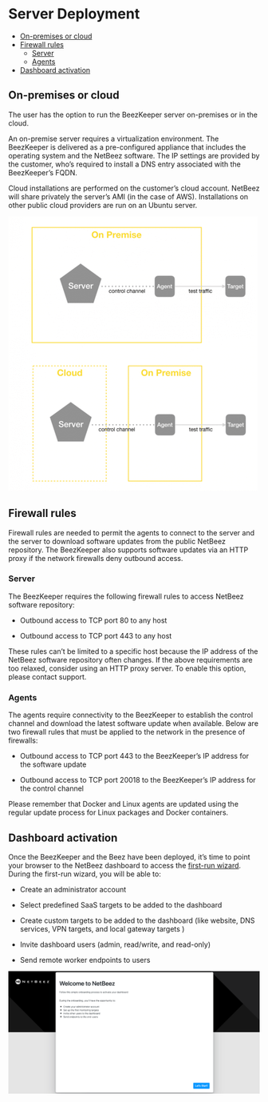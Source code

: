 # Server Deployment

- [On-premises or cloud](#on-premise-or-cloud)
- [Firewall rules](#firewall-rules)
	- [Server](#server)
	- [Agents](#agents)
- [Dashboard activation](#dashboard-activation)

## On-premises or cloud
The user has the option to run the BeezKeeper server on-premises or in the cloud. 

An on-premise server requires a virtualization environment. The BeezKeeper is delivered as a pre-configured appliance that includes the operating system and the NetBeez software. The IP settings are provided by the customer, who’s required to install a DNS entry associated with the BeezKeeper’s FQDN.

Cloud installations are performed on the customer’s cloud account. NetBeez will share privately the server’s AMI (in the case of AWS). Installations on other public cloud providers are run on an Ubuntu server.

![Deployment Options](assets/12.deployment-options.png)

## Firewall rules
Firewall rules are needed to permit the agents to connect to the server and the server to download software updates from the public NetBeez repository. The BeezKeeper also supports software updates via an HTTP proxy if the network firewalls deny outbound access.
### Server
The BeezKeeper requires the following firewall rules to access NetBeez software repository:

- Outbound access to TCP port 80 to any host
    
- Outbound access to TCP port 443 to any host
    
These rules can’t be limited to a specific host because the IP address of the NetBeez software repository often changes. If the above requirements are too relaxed, consider using an HTTP proxy server. To enable this option, please contact support.
### Agents
The agents require connectivity to the BeezKeeper to establish the control channel and download the latest software update when available. Below are two firewall rules that must be applied to the network in the presence of firewalls:

- Outbound access to TCP port 443 to the BeezKeeper’s IP address for the software update
    
- Outbound access to TCP port 20018 to the BeezKeeper’s IP address for the control channel
    

Please remember that Docker and Linux agents are updated using the regular update process for Linux packages and Docker containers.

## Dashboard activation

Once the BeezKeeper and the Beez have been deployed, it’s time to point your browser to the NetBeez dashboard to access the [first-run wizard](https://netbeez.zendesk.com/hc/en-us/articles/204590039-Setting-Up-NetBeez-First-Run). During the first-run wizard, you will be able to:

- Create an administrator account
    
- Select predefined SaaS targets to be added to the dashboard
    
- Create custom targets to be added to the dashboard (like website, DNS services, VPN targets, and local gateway targets )
    
- Invite dashboard users (admin, read/write, and read-only)
    
- Send remote worker endpoints to users
    

![First-time Wizard](assets/Pasted%20image%2020230907153140.png)